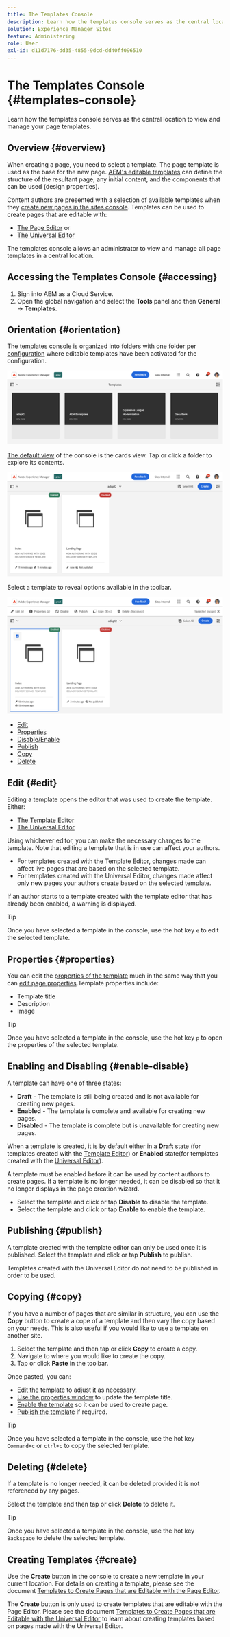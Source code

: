 ```yaml
---
title: The Templates Console
description: Learn how the templates console serves as the central location to view and manage your page templates.
solution: Experience Manager Sites
feature: Administering
role: User
exl-id: d11d7176-dd35-4855-9dcd-dd40ff096510
---
```

# The Templates Console {#templates-console}

Learn how the templates console serves as the central location to view and manage your page templates.

## Overview {#overview}

When creating a page, you need to select a template. The page template is used as the base for the new page. [AEM's editable templates](/help/implementing/developing/components/templates.md) can define the structure of the resultant page, any initial content, and the components that can be used (design properties).

Content authors are presented with a selection of available templates when they [create new pages in the sites console](/help/sites-cloud/authoring/sites-console/creating-pages.md). Templates can be used to create pages that are editable with:

* [The Page Editor](/help/sites-cloud/authoring/page-editor/templates.md) or
* [The Universal Editor](/help/sites-cloud/authoring/universal-editor/templates.md)

The templates console allows an administrator to view and manage all page templates in a central location.

## Accessing the Templates Console {#accessing}

1. Sign into AEM as a Cloud Service.
1. Open the global navigation and select the **Tools** panel and then **General** -&gt; **Templates**.

## Orientation {#orientation}

The templates console is organized into folders with one folder per [configuration](/help/implementing/developing/introduction/configurations.md) where editable templates have been activated for the configuration.

![The Templates Console](assets/templates-console/templates-console.png)

[The default view](/help/sites-cloud/authoring/quick-start.md) of the console is the cards view. Tap or click a folder to explore its contents.

![Contents of templates folder in templates console](assets/templates-console/templates-console-templates.png)

Select a template to reveal options available in the toolbar.

![Templates console toolbar](assets/templates-console/templates-console-toolbar.png)

* [Edit](#edit-edit)
* [Properties](#properties)
* [Disable/Enable](#enable-disable)
* [Publish](#publish)
* [Copy](#copy)
* [Delete](#delete)

## Edit {#edit}

Editing a template opens the editor that was used to create the template. Either:

* [The Template Editor](/help/sites-cloud/authoring/page-editor/templates.md)
* [The Universal Editor](/help/sites-cloud/authoring/universal-editor/templates.md)

Using whichever editor, you can make the necessary changes to the template. Note that editing a template that is in use can affect your authors.

* For templates created with the Template Editor, changes made can affect live pages that are based on the selected template.
* For templates created with the Universal Editor, changes made affect only new pages your authors create based on the selected template.

If an author starts to a template created with the template editor that has already been enabled, a warning is displayed.

>[!TIP]
>
>Once you have selected a template in the console, use the hot key `e` to edit the selected template.

## Properties {#properties}

You can edit the [properties of the template](/help/sites-cloud/authoring/page-editor/templates.md) much in the same way that you can [edit page properties](/help/sites-cloud/authoring/sites-console/page-properties.md).Template properties include:

* Template title
* Description
* Image

>[!TIP]
>
>Once you have selected a template in the console, use the hot key `p` to open the properties of the selected template.

## Enabling and Disabling {#enable-disable}

A template can have one of three states:

* **Draft** - The template is still being created and is not available for creating new pages.
* **Enabled** - The template is complete and available for creating new pages.
* **Disabled** - The template is complete but is unavailable for creating new pages.

When a template is created, it is by default either in a **Draft** state (for templates created with the [Template Editor](/help/sites-cloud/authoring/page-editor/templates.md)) or **Enabled** state(for templates created with the [Universal Editor](/help/sites-cloud/authoring/universal-editor/templates.md)).

A template must be enabled before it can be used by content authors to create pages. If a template is no longer needed, it can be disabled so that it no longer displays in the page creation wizard.

* Select the template and click or tap **Disable** to disable the template.
* Select the template and click or tap **Enable** to enable the template.

## Publishing {#publish}

A template created with the template editor can only be used once it is published. Select the template and click or tap **Publish** to publish.

Templates created with the Universal Editor do not need to be published in order to be used.

## Copying {#copy}

If you have a number of pages that are similar in structure, you can use the **Copy** button to create a cope of a template and then vary the copy based on your needs. This is also useful if you would like to use a template on another site.

1. Select the template and then tap or click **Copy** to create a copy.
1. Navigate to where you would like to create the copy.
1. Tap or click **Paste** in the toolbar.

Once pasted, you can:

* [Edit the template](#edit) to adjust it as necessary.
* [Use the properties window](#properties) to update the template title.
* [Enable the template](#enable-disable) so it can be used to create page.
* [Publish the template](#publish) if required.

>[!TIP]
>
>Once you have selected a template in the console, use the hot key `Command+c` or `ctrl+c` to copy the selected template.

## Deleting {#delete}

If a template is no longer needed, it can be deleted provided it is not referenced by any pages.

Select the template and then tap or click **Delete** to delete it.

>[!TIP]
>
>Once you have selected a template in the console, use the hot key `Backspace` to delete the selected template.

## Creating Templates {#create}

Use the **Create** button in the console to create a new template in your current location. For details on creating a template, please see the document [Templates to Create Pages that are Editable with the Page Editor](/help/sites-cloud/authoring/page-editor/templates.md).

The **Create** button is only used to create templates that are editable with the Page Editor. Please see the document [Templates to Create Pages that are Editable with the Universal Editor](/help/sites-cloud/authoring/universal-editor/templates.md) to learn about creating templates based on pages made with the Universal Editor.
